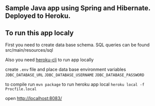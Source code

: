## Sample Java app using Spring and Hibernate. Deployed to Heroku.

## To run this app localy

First you need to create data base schema. SQL queries can be found src/main/resources/sql

Also you need  [heroku-cli](https://devcenter.heroku.com/articles/heroku-cli "Direct link") to run app locally

create `.env` file and place data base environment variables
`JDBC_DATABASE_URL`
`JDBC_DATABASE_USERNAME`
`JDBC_DATABASE_PASSWORD`

to compile run `mvn package`
to run heroku app local `heroku local -f Procfile.local`

open [http://localhost:8083/](http://localhost:8083/ "Direct link")